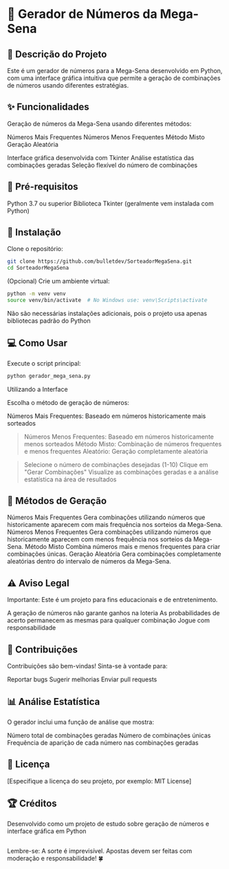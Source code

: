# 🎲 Gerador de Números da Mega-Sena


## 📝 Descrição do Projeto

Este é um gerador de números para a Mega-Sena desenvolvido em Python, com uma interface gráfica intuitiva que permite a geração de combinações de números usando diferentes estratégias.

## ✨ Funcionalidades

Geração de números da Mega-Sena usando diferentes métodos:

Números Mais Frequentes
Números Menos Frequentes
Método Misto
Geração Aleatória


Interface gráfica desenvolvida com Tkinter
Análise estatística das combinações geradas
Seleção flexível do número de combinações

## 🚀 Pré-requisitos

Python 3.7 ou superior
Biblioteca Tkinter (geralmente vem instalada com Python)

## 🔧 Instalação

Clone o repositório:

```bash
git clone https://github.com/bulletdev/SorteadorMegaSena.git
cd SorteadorMegaSena
```

(Opcional) Crie um ambiente virtual:

```bash
python -m venv venv
source venv/bin/activate  # No Windows use: venv\Scripts\activate
```

Não são necessárias instalações adicionais, pois o projeto usa apenas bibliotecas padrão do Python

## 💻 Como Usar
Execute o script principal:

```bash 
python gerador_mega_sena.py
```

Utilizando a Interface

Escolha o método de geração de números:

Números Mais Frequentes: Baseado em números historicamente mais sorteados
> Números Menos Frequentes: Baseado em números historicamente menos sorteados
> Método Misto: Combinação de números frequentes e menos frequentes
Aleatório: Geração completamente aleatória


>Selecione o número de combinações desejadas (1-10)
Clique em "Gerar Combinações"
>Visualize as combinações geradas e a análise estatística na área de resultados

## 🎯 Métodos de Geração

Números Mais Frequentes
Gera combinações utilizando números que historicamente aparecem com mais frequência nos sorteios da Mega-Sena.
Números Menos Frequentes
Gera combinações utilizando números que historicamente aparecem com menos frequência nos sorteios da Mega-Sena.
Método Misto
Combina números mais e menos frequentes para criar combinações únicas.
Geração Aleatória
Gera combinações completamente aleatórias dentro do intervalo de números da Mega-Sena.

## ⚠️ Aviso Legal
Importante: Este é um projeto para fins educacionais e de entretenimento.

A geração de números não garante ganhos na loteria
As probabilidades de acerto permanecem as mesmas para qualquer combinação
Jogue com responsabilidade

## 🤝 Contribuições

Contribuições são bem-vindas! Sinta-se à vontade para:

Reportar bugs
Sugerir melhorias
Enviar pull requests

## 📊 Análise Estatística
O gerador inclui uma função de análise que mostra:

Número total de combinações geradas
Número de combinações únicas
Frequência de aparição de cada número nas combinações geradas

## 📜 Licença
[Especifique a licença do seu projeto, por exemplo: MIT License]

## 🏆 Créditos
Desenvolvido como um projeto de estudo sobre geração de números e interface gráfica em Python

##
Lembre-se: A sorte é imprevisível. Apostas devem ser feitas com moderação e responsabilidade! 🍀 